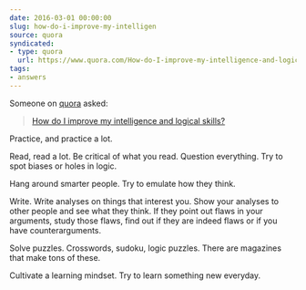 ```yaml
---
date: 2016-03-01 00:00:00
slug: how-do-i-improve-my-intelligen
source: quora
syndicated:
- type: quora
  url: https://www.quora.com/How-do-I-improve-my-intelligence-and-logical-skills/answer/Roy-Tang
tags:
- answers
---
```


Someone on [quora](https://quora.com) asked:

> [How do I improve my intelligence and logical skills?](https://www.quora.com/How-do-I-improve-my-intelligence-and-logical-skills/answer/Roy-Tang)


Practice, and practice a lot.

Read, read a lot. Be critical of what you read. Question everything. Try to spot biases or holes in logic.

Hang around smarter people. Try to emulate how they think.

Write. Write analyses on things that interest you. Show your analyses to other people and see what they think. If they point out flaws in your arguments, study those flaws, find out if they are indeed flaws or if you have counterarguments.

Solve puzzles. Crosswords, sudoku, logic puzzles. There are magazines that make tons of these.

Cultivate a learning mindset. Try to learn something new everyday.